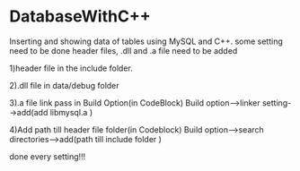 # DatabaseWithC++
Inserting and showing data of tables using MySQL  and C++.
some setting need to be done
header files, .dll and .a file need to be added

1)header file in the include folder.

2).dll file in data/debug folder

3).a file link pass in Build Option(in CodeBlock)
         Build option-->linker setting-->add(add libmysql.a )

4)Add path till header file folder(in Codeblock)
         Build option-->search directories-->add(path till include folder )


done every setting!!!
